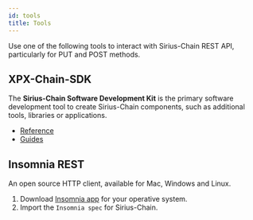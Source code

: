 ```yaml
---
id: tools
title: Tools
---
```

Use one of the following tools to interact with Sirius-Chain REST API, particularly for PUT and POST methods.

## XPX-Chain-SDK

The **Sirius-Chain Software Development Kit** is the primary software development tool to create Sirius-Chain components, such as additional tools, libraries or applications.

- [Reference](../sdks/overview.md)
- [Guides](../built-in-features/account.md)

## Insomnia REST

An open source HTTP client, available for Mac, Windows and Linux.

1. Download [Insomnia app](https://insomnia.rest/) for your operative system.
2. Import the `Insomnia spec` for Sirius-Chain.

